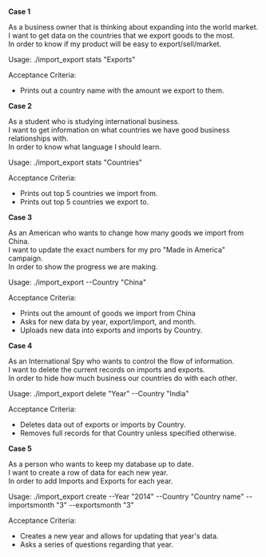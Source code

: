 **Case 1**

As a business owner that is thinking about expanding into the world market.  
I want to get data on the countries that we export goods to the most.  
In order to know if my product will be easy to export/sell/market.

  Usage: ./import_export stats "Exports" 

  Acceptance Criteria:
 * Prints out a country name with the amount we export to them.



**Case 2**

As a student who is studying international business.  
I want to get information on what countries we have good business relationships with.  
In order to know what language I should learn.

  Usage: ./import_export stats "Countries" 

  Acceptance Criteria:
  * Prints out top 5 countries we import from.
  * Prints out top 5 countries we export to.
  


**Case 3**
 
As an American who wants to change how many goods we import from China.     
I want to update the exact numbers for my pro "Made in America" campaign.     
In order to show the progress we are making.  

  Usage: ./import_export --Country "China"

  Acceptance Criteria:
  * Prints out the amount of goods we import from China
  * Asks for new data by year, export/import, and month.
  * Uploads new data into exports and imports by Country.

  

**Case 4**

As an International Spy who wants to control the flow of information.  
I want to delete the current records on imports and exports.  
In order to hide how much business our countries do with each other.


  Usage: ./import_export delete "Year" --Country "India" 

  Acceptance Criteria:
  * Deletes data out of exports or imports by Country.
  * Removes full records for that Country unless specified otherwise.



**Case 5**

As a person who wants to keep my database up to date.   
I want to create a row of data for each new year.    
In order to add Imports and Exports for each year.   

  Usage: ./import_export create --Year "2014" --Country "Country name" --importsmonth "3" --exportsmonth "3" 
  
  Acceptance Criteria:
  * Creates a new year and allows for updating that year's data. 
  * Asks a series of questions regarding that year.

  





 
